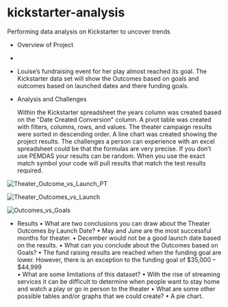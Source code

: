 # kickstarter-analysis
Performing data analysis on Kickstarter to uncover trends
- Overview of Project
- 
- Louise’s fundraising event for her play almost reached its goal. The Kickstarter data set will show the Outcomes based on goals and outcomes based on launched dates and there funding goals.

- Analysis and Challenges

	Within the Kickstarter spreadsheet the years column was created based on the "Date Created Conversion" column.
	A pivot table was created with filters, columns, rows, and values.
	The theater campaign results were sorted in descending order.
	A line chart was created showing the project results.
The challenges a person can experience with an excel spreadsheet could be that the formulas are very precise. If you don’t use PEMDAS your results can be random. When you use the exact match symbol your code will pull results that match the test results required.


![Theater_Outcome_vs_Launch_PT](https://user-images.githubusercontent.com/113808332/229390385-60bf9af2-5b3d-41d4-a344-266208e571fe.png)


![Theater_Outcomes_vs_Launch](https://user-images.githubusercontent.com/113808332/229390407-87c70087-3c55-4191-aba8-956a3cf7b436.png)


![Outcomes_vs_Goals](https://user-images.githubusercontent.com/113808332/229390429-361bd1c2-89bc-471c-bbb7-ce17425755fe.png)



- Results
•	What are two conclusions you can draw about the Theater Outcomes by Launch Date?
•	May and June are the most successful months for theater.
•	December would not be a good launch date based on the results.
•	What can you conclude about the Outcomes based on Goals?
•	The fund raising results are reached when the funding goal are lower. However, there is an exception to the funding goal of $35,000 – $44,999  
•	What are some limitations of this dataset?
•	With the rise of streaming services it can be difficult to determine when people want to stay home and watch a play or go in person to the theater
•	What are some other possible tables and/or graphs that we could create?
•	A pie chart.
